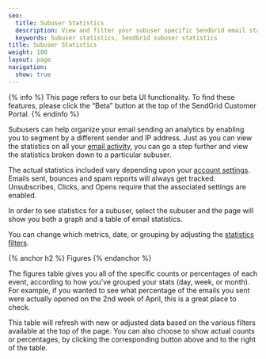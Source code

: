 ```yaml
---
seo:
  title: Subuser Statistics
  description: View and filter your subuser specific SendGrid email statistics.
  keywords: Subuser statistics, SendGrid subuser statistics
title: Subuser Statistics
weight: 100
layout: page
navigation:
  show: true
---
```


{% info %}
This page refers to our beta UI functionality. To find these features, please click the “Beta” button at the top of the SendGrid Customer Portal.
{% endinfo %}

Subusers can help organize your email sending an analytics by enabling you to segment by a different sender and IP address. Just as you can view the statistics on all your [email activity]({{root_url}}/User_Guide/Settings/global.html), you can go a step further and view the statistics broken down to a particular subuser.

The actual statistics included vary depending upon your [account settings]({{root_url}}/User_Guide/Settings/index.html). Emails sent, bounces and spam reports will always get tracked. Unsubscribes, Clicks, and Opens require that the associated settings are enabled. 

In order to see statistics for a subuser, select the subuser and the page will show you both a graph and a table of email statistics.

You can change which metrics, date, or grouping by adjusting the [statistics filters]({{root_url}}/User_Guide/Statistics/index.html#-Statistics-Filters).

{% anchor h2 %}
Figures
{% endanchor %}

The figures table gives you all of the specific counts or percentages of each event, according to how you’ve grouped your stats (day, week, or month). For example, if you wanted to see what percentage of the emails you sent were actually opened on the 2nd week of April, this is a great place to check.

This table will refresh with new or adjusted data based on the various filters available at the top of the page. You can also choose to show actual counts or percentages, by clicking the corresponding button above and to the right of the table.